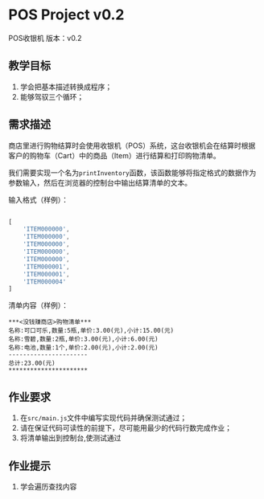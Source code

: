 # POS Project v0.2

POS收银机 版本：v0.2

## 教学目标

1. 学会把基本描述转换成程序；
2. 能够驾驭三个循环；

## 需求描述

商店里进行购物结算时会使用收银机（POS）系统，这台收银机会在结算时根据客户的购物车（Cart）中的商品（Item）进行结算和打印购物清单。

我们需要实现一个名为```printInventory```函数，该函数能够将指定格式的数据作为参数输入，然后在浏览器的控制台中输出结算清单的文本。

输入格式（样例）：

```javascript

[
    'ITEM000000',
    'ITEM000000',
    'ITEM000000',
    'ITEM000000',
    'ITEM000000',
    'ITEM000001',
    'ITEM000001',
    'ITEM000004'
]

```

清单内容（样例）：

```
***<没钱赚商店>购物清单***
名称:可口可乐,数量:5瓶,单价:3.00(元),小计:15.00(元)
名称:雪碧,数量:2瓶,单价:3.00(元),小计:6.00(元)
名称:电池,数量:1个,单价:2.00(元),小计:2.00(元)
----------------------
总计:23.00(元)
**********************
```

## 作业要求

1. 在```src/main.js```文件中编写实现代码并确保测试通过；
2. 请在保证代码可读性的前提下，尽可能用最少的代码行数完成作业；
3. 将清单输出到控制台,使测试通过

## 作业提示


1. 学会遍历查找内容